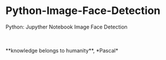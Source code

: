 # Python-Image-Face-Detection
Python: Jupyther Notebook  Image Face Detection

<BR>
  <BR>
**knowledge belongs to humanity**, *Pascal*
